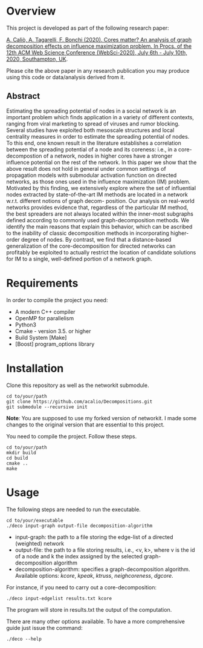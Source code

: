# Overview


This project is developed as part of the following research paper:

[A. Caliò, A. Tagarelli, F. Bonchi (2020). Cores matter? An analysis of graph decomposition effects on influence maximization problem. In Procs. of the 12th ACM Web Science Conference (WebSci-2020), July 6th - July 10th, 2020,  Southampton, UK](https://doi.org/10.1145/3394231.3397908).

Please cite the above paper in any research publication you may produce using this code or data/analysis derived from it.


## Abstract
Estimating the spreading potential of nodes in a social network is an
important problem which finds application in a variety of different
contexts, ranging from viral marketing to spread of viruses and
rumor blocking. Several studies have exploited both mesoscale
structures and local centrality measures in order to estimate the
spreading potential of nodes. To this end, one known result in the
literature establishes a correlation between the spreading potential
of a node and its coreness: i.e., in a core-decompostion of a network,
nodes in higher cores have a stronger influence potential on the
rest of the network. In this paper we show that the above result
does not hold in general under common settings of propagation
models with submodular activation function on directed networks,
as those ones used in the influence maximization (IM) problem.
Motivated by this finding, we extensively explore where the
set of influential nodes extracted by state-of-the-art IM methods
are located in a network w.r.t. different notions of graph decom-
position. Our analysis on real-world networks provides evidence
that, regardless of the particular IM method, the best spreaders
are not always located within the inner-most subgraphs defined
according to commonly used graph-decomposition methods. We
identify the main reasons that explain this behavior, which can
be ascribed to the inability of classic decomposition methods in
incorporating higher-order degree of nodes. By contrast, we find
that a distance-based generalization of the core-decomposition for
directed networks can profitably be exploited to actually restrict
the location of candidate solutions for IM to a single, well-defined
portion of a network graph.





# Requirements
In order to compile the project you need:

- A modern C++ compiler
- OpenMP for parallelism 
- Python3
- Cmake - version 3.5. or higher
- Build System [Make]
- [Boost] program_options library


# Installation
Clone this repository as well as the networkit submodule.
    
    cd to/your/path
    git clone https://github.com/acalio/Decompositions.git
    git submodule --recursive init 
    
**Note**: You are supposed to use my forked version of networkit.
I made some changes to the original version that are essential to this project.


You need to compile the project. Follow these steps.

    cd to/your/path
    mkdir build
    cd build
    cmake ..
    make 
    

# Usage
The following steps are needed to run the executable. 

    cd to/your/executable
    ./deco input-graph output-file decomposition-algorithm
    

- input-graph: the path to a file storing the edge-list of a directed (weighted) network
- output-file: the path to a file storing results, i.e., <v, k>, where v is the id of a node and k the index assigned by the selected graph-decomposition algorithm
- decomposition-algorithm: specifies a graph-decomposition algorithm. Available options:
_kcore_, _kpeak_, _ktruss_, _neighcoreness_, _dgcore_.

For instance, if you need to carry out a core-decomposition:

    ./deco input-edgelist results.txt kcore
    
The program will store in results.txt the output of the computation.

There are many other options available. To have a more comprehensive guide just
issue the command:
    
    ./deco --help

